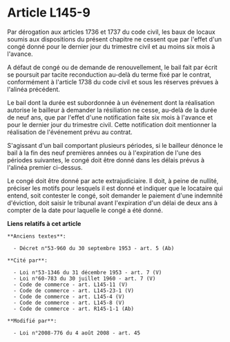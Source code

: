 # Article L145-9

Par dérogation aux articles 1736 et 1737 du code civil, les baux de locaux soumis aux dispositions du présent chapitre ne
cessent que par l'effet d'un congé donné pour le dernier jour du trimestre civil et au moins six mois à l'avance.

A défaut de congé ou de demande de renouvellement, le bail fait par écrit se poursuit par tacite reconduction au-delà du
terme fixé par le contrat, conformément à l'article 1738 du code civil et sous les réserves prévues à l'alinéa précédent. 

Le bail dont la durée est subordonnée à un événement dont la réalisation autorise le bailleur à demander la résiliation ne
cesse, au-delà de la durée de neuf ans, que par l'effet d'une notification faite six mois à l'avance et pour le dernier jour
du trimestre civil. Cette notification doit mentionner la réalisation de l'événement prévu au contrat.

S'agissant d'un bail comportant plusieurs périodes, si le bailleur dénonce le bail à la fin des neuf premières années ou à
l'expiration de l'une des périodes suivantes, le congé doit être donné dans les délais prévus à l'alinéa premier ci-dessus. 

Le congé doit être donné par acte extrajudiciaire. Il doit, à peine de nullité, préciser les motifs pour lesquels il est
donné et indiquer que le locataire qui entend, soit contester le congé, soit demander le paiement d'une indemnité d'éviction,
doit saisir le tribunal avant l'expiration d'un délai de deux ans à compter de la date pour laquelle le congé a été donné.

**Liens relatifs à cet article**

	**Anciens textes**:

	  - Décret n°53-960 du 30 septembre 1953 - art. 5 (Ab)

	**Cité par**:

	  - Loi n°53-1346 du 31 décembre 1953 - art. 7 (V)
	  - Loi n°60-783 du 30 juillet 1960 - art. 7 (V)
	  - Code de commerce - art. L145-11 (V)
	  - Code de commerce - art. L145-23-1 (V)
	  - Code de commerce - art. L145-4 (V)
	  - Code de commerce - art. L145-8 (V)
	  - Code de commerce - art. R145-1-1 (Ab)

	**Modifié par**:

	  - Loi n°2008-776 du 4 août 2008 - art. 45
